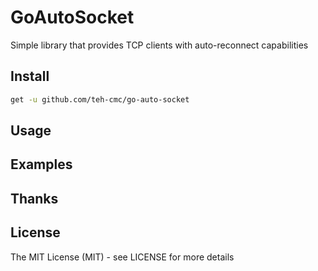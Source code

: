 # GoAutoSocket

Simple library that provides TCP clients with auto-reconnect capabilities

## Install

```bash
get -u github.com/teh-cmc/go-auto-socket
```

## Usage

## Examples

## Thanks

## License

The MIT License (MIT) - see LICENSE for more details
